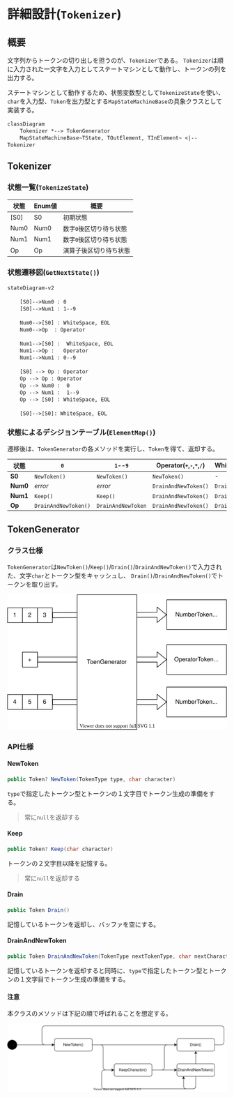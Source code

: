 # 詳細設計(`Tokenizer`)

## 概要

文字列からトークンの切り出しを担うのが、`Tokenizer`である。
`Tokenizer`は順に入力された一文字を入力としてステートマシンとして動作し、トークンの列を出力する。

ステートマシンとして動作するため、状態変数型として`TokenizeState`を使い、`char`を入力型、`Token`を出力型とする`MapStateMachineBase`の具象クラスとして実装する。

```mermaid
classDiagram
    Tokenizer *--> TokenGenerator
    MapStateMachineBase~TState, TOutElement, TInElement~ <|-- Tokenizer
```

## Tokenizer

### 状態一覧(`TokenizeState`)

| 状態 | Enum値 | 概要                    |
| ---- | ------ | ----------------------- |
| [S0] | S0     | 初期状態                |
| Num0 | Num0   | 数字`0`後区切り待ち状態 |
| Num1 | Num1   | 数字`0`後区切り待ち状態 |
| Op   | Op     | 演算子後区切り待ち状態  |

### 状態遷移図(`GetNextState()`)

```mermaid
stateDiagram-v2
    
    [S0]-->Num0 : 0
    [S0]-->Num1 : 1--9

    Num0-->[S0] : WhiteSpace, EOL
    Num0-->Op  : Operator

    Num1-->[S0] :  WhiteSpace, EOL
    Num1-->Op :   Operator
    Num1-->Num1 : 0--9

    [S0] --> Op : Operator
    Op --> Op : Operator
    Op --> Num0 :  0
    Op --> Num1 :  1--9
    Op --> [S0] : WhiteSpace, EOL

    [S0]-->[S0]: WhiteSpace, EOL
```

### 状態によるデシジョンテーブル(`ElementMap()`)

遷移後は、`TokenGenerator`の各メソッドを実行し、`Token`を得て、返却する。

| 状態     | `0`                  | `1`--`9`           | Operator(`+`,`-`,`*`,`/`) | WhiteSpace(`0x20`) | EOL(`\0`) |
| -------- | -------------------- | ------------------ | ------------------------- | ------------------ | --------- |
| **S0**   | `NewToken()`         | `NewToken()`       | `NewToken()`              | -                  | -         |
| **Num0** | *error*              | *error*            | `DrainAndNewToken()`      | `Drain()`          | `Drain()` |
| **Num1** | `Keep()`             | `Keep()`           | `DrainAndNewToken()`      | `Drain()`          | `Drain()` |
| **Op**   | `DrainAndNewToken()` | `DrainAndNewToken` | `DrainAndNewToken()`      | `Drain()`          | `Drain()` |

## TokenGenerator

### クラス仕様

`TokenGenerator`は`NewToken()`/`Keep()`/`Drain()`/`DrainAndNewToken()`で入力された、文字`char`とトークン型をキャッシュし、
`Drain()`/`DrainAndNewToken()`でトークンを取り出す。

![概念図](img/TokenGenerator1.drawio.svg)

### API仕様

#### NewToken

```csharp
public Token? NewToken(TokenType type, char character)
```

`type`で指定したトークン型とトークンの１文字目でトークン生成の準備をする。

> 常に`null`を返却する

#### Keep

```csharp
public Token? Keep(char character)
```

トークンの２文字目以降を記憶する。

> 常に`null`を返却する

#### Drain

```csharp
public Token Drain()
```

記憶しているトークンを返却し、バッファを空にする。

#### DrainAndNewToken

```csharp
public Token DrainAndNewToken(TokenType nextTokenType, char nextCharacter)
```

記憶しているトークンを返却すると同時に、`type`で指定したトークン型とトークンの１文字目でトークン生成の準備をする。

#### 注意

本クラスのメソッドは下記の順で呼ばれることを想定する。

![想定シーケンス](./img/TokenGenerator2.drawio.svg)
